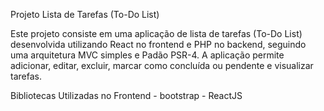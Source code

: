 Projeto Lista de Tarefas (To-Do List)

Este projeto consiste em uma aplicação de lista de tarefas (To-Do List) desenvolvida utilizando React no frontend e PHP no backend, seguindo uma arquitetura MVC simples e Padão PSR-4. A aplicação permite adicionar, editar, excluir, marcar como concluída ou pendente e visualizar tarefas.

Bibliotecas Utilizadas no Frontend
    - bootstrap
    - ReactJS






